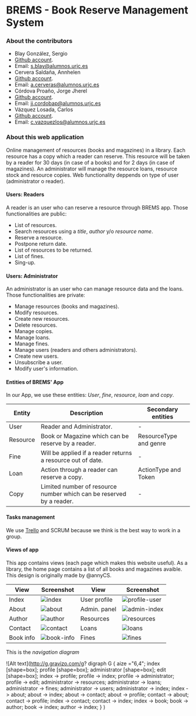 # BREMS - Book Reserve Management System

### About the contributors
* Blay González, Sergio
 * [Github account](https://github.com/Blay93).
 * Email: s.blay@alumnos.urjc.es
* Cervera Saldaña, Annhelen
 * [Github account](https://github.com/annyCS).
 * Email: a.cerveras@alumnos.urjc.es
* Córdova Proaño, Jorge Jherel
 * [Github account](https://github.com/jherel).
 * Email: jj.cordobap@alumnos.urjc.es
* Vázquez Losada, Carlos
 * [Github account](https://github.com/cvazquezlos).
 * Email: c.vazquezlos@alumnos.urjc.es
 
### About this web application
Online management of resources (books and magazines) in a library. Each resource has a copy which a reader can reserve. This resource will be taken by a reader for 30 days (in case of a books) and for 2 days (in case of magazines).
An administrator will manage the resource loans, resource stock and resource copies.
Web functionality deppends on type of user (administrator o reader).

#### Users: Readers
A reader is an user who can reserve a resource through BREMS app. Those functionalities are public:
* List of resources.
* Search resources using a *title*, *author* y/o *resource name*.
* Reserve a resource.
* Postpone return date.
* List of resources to be returned.
* List of fines.
* Sing-up.

#### Users: Administrator
An administrator is an user who can manage resource data and the loans. Those functionalities are private:
* Manage resources (books and magazines).
 * Modify resources.
 * Create new resources.
 * Delete resources.
* Manage copies.
* Manage loans.
* Manage fines.
* Manage users (readers and others administrators).
 * Create new users.
 * Unsubscribe a user.
 * Modify user's information.

#### Entities of BREMS' App
In our App, we use these entities: *User*, *fine*, *resource*, *loan* and *copy*.

| Entity   | Description                                                          | Secondary entities     |
|----------|----------------------------------------------------------------------|------------------------|
| User     | Reader and Administrator.                                            | -                      |
| Resource | Book or Magazine which can be reserve by a reader.                   | ResourceType and genre |
| Fine     | Will be applied if a reader returns a resource out of date.          | -                      |
| Loan     | Action through a reader can reserve a copy.                          | ActionType and Token   |
| Copy     | Limited number of resource number which can be reserved by a reader. | -                      |

#### Tasks management 
We use [Trello](https://trello.com/b/3hdFhIap/brems) and SCRUM because we think is the best way to work in a group.

#### Views of app
This app contains views (each page which makes this website useful). As a library, the home page contains a list of all books and magazines avaible. This design is originally made by @annyCS.

| View      | Screenshot                  | View         | Screenshot                    |
|-----------|-----------------------------|--------------|-------------------------------|
| Index     | ![index][index]             | User profile | ![profile-user][profile-user] |
| About     | ![about][about]             | Admin. panel | ![admin-index][admin-index]   |
| Author    | ![author][author]           | Resources    | ![resources][resources]       |
| Contact   | ![contact][contact]         | Loans        | ![loans][loans]               |
| Book info | ![book-info][profile-book]  | Fines        | ![fines][fines]               |

[index]: http://i65.tinypic.com/ayo9ip.png
[about]: http://i65.tinypic.com/2a62gxz.png
[author]: http://i67.tinypic.com/2qats7a.png
[contact]: http://i68.tinypic.com/33c2m1y.png
[profile-book]: http://i64.tinypic.com/fm8dbb.png
[profile-user]: http://i65.tinypic.com/sloio2.png
[admin-index]: http://i67.tinypic.com/ms0fo6.png
[resources]: http://i66.tinypic.com/dmzd6c.png
[loans]: http://i63.tinypic.com/2e3q1pj.png
[fines]: http://i67.tinypic.com/1499zt0.png
[users]: http://i64.tinypic.com/awt6zd.png

This is the *navigation diagram*

![Alt text](http://g.gravizo.com/g?
  digraph G {
    aize ="6,4";
    index [shape=box];
    profile [shape=box];
    administrator [shape=box];
    edit [shape=box];
    index -> profile;
    profile -> index;
    profile -> administrator;
    profile -> edit;
    administrator -> resources;
    administrator -> loans;
    administrator -> fines;
    administrator -> users;
    administrator -> index;
    index -> about;
    about -> index;
    about -> contact;
    about -> profile;
    contact -> about;
    contact -> profile;
    index -> contact;
    contact -> index;
    index -> book;
    book -> author;
    book -> index;
    author -> index;
  }
)
